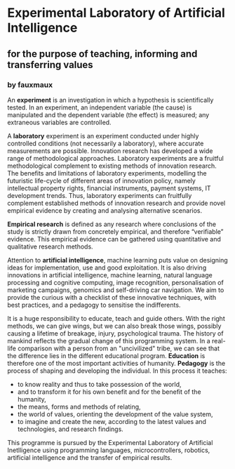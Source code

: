 # Experimental Laboratory of Artificial Intelligence
[//]: # (## www.elai.hu)
## for the purpose of teaching, informing and transferring values
### by fauxmaux

[//]: # (This may be the most platform independent comment)
[comment]: <> (This is a comment too, it will not be included)

<!--
You can use the [editor on GitHub](https://github.com/fauxmaux/fauxmaux.github.io/edit/main/README.md) to maintain and preview the content for your website in Markdown files.

Whenever you commit to this repository, GitHub Pages will run [Jekyll](https://jekyllrb.com/) to rebuild the pages in your site, from the content in your Markdown files.

### Markdown

Markdown is a lightweight and easy-to-use syntax for styling your writing. It includes conventions for

```markdown
Syntax highlighted code block

# Header 1
## Header 2
### Header 3

- Bulleted
- List

1. Numbered
2. List

**Bold** and _Italic_ and `Code` text

[Link](url) and ![Image](src)
```

For more details see [GitHub Flavored Markdown](https://guides.github.com/features/mastering-markdown/).

### Jekyll Themes

Your Pages site will use the layout and styles from the Jekyll theme you have selected in your [repository settings](https://github.com/fauxmaux/fauxmaux.github.io/settings/pages). The name of this theme is saved in the Jekyll `_config.yml` configuration file.

### Support or Contact

Having trouble with Pages? Check out our [documentation](https://docs.github.com/categories/github-pages-basics/) or [contact support](https://support.github.com/contact) and we’ll help you sort it out.
-->

An **experiment** is an investigation in which a hypothesis is scientifically tested. In an experiment, an independent variable (the cause) is manipulated and the dependent variable (the effect) is measured; any extraneous variables are controlled.

A **laboratory** experiment is an experiment conducted under highly controlled conditions (not necessarily a laboratory), where accurate measurements are possible.
Innovation research has developed a wide range of methodological approaches. Laboratory experiments are a fruitful methodological complement to existing methods of innovation research. The benefits and limitations of laboratory experiments, modelling the futuristic life-cycle of different areas of innovation policy, namely intellectual property rights, financial instruments, payment systems, IT development trends. Thus, laboratory experiments can fruitfully complement established methods of innovation research and provide novel empirical evidence by creating and analysing alternative scenarios.

**Empirical research** is defined as any research where conclusions of the study is strictly drawn from concretely empirical, and therefore “verifiable” evidence. This empirical evidence can be gathered using quantitative and qualitative research methods.

Attention to **artificial intelligence**, machine learning puts value on designing ideas for implementation, use and good exploitation. It is also driving innovations in artificial intelligence, machine learning, natural language processing and cognitive computing, image recognition, personalisation of marketing campaigns, genomics and self-driving car navigation. We aim to provide the curious with a checklist of these innovative techniques, with best practices, and a pedagogy to sensitise the indifferents.

It is a huge responsibility to educate, teach and guide others. With the right methods, we can give wings, but we can also break those wings, possibly causing a lifetime of breakage, injury, psychological trauma. The history of mankind reflects the gradual change of this programming system. In a real-life comparison with a person from an "uncivilized" tribe, we can see that the difference lies in the different educational program. **Education** is therefore one of the most important activities of humanity.
**Pedagogy** is the process of shaping and developing the individual. In this process it teaches:
- to know reality and thus to take possession of the world,
- and to transform it for his own benefit and for the benefit of the humanity,
- the means, forms and methods of relating,
- the world of values, orienting the development of the value system,
- to imagine and create the new, according to the latest values and technologies, and research findings.

This programme is pursued by the Experimental Laboratory of Artificial Inetlligence using programming languages, microcontrollers, robotics, artificial intelligence and the transfer of empirical results.
